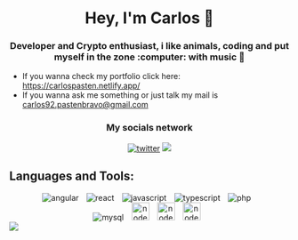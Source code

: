 <h1 align='center'>Hey, I'm Carlos 👋</h1>

<h3 align='center'> Developer and Crypto enthusiast, i like animals, coding and put myself in the zone :computer: with music 🎵 </h3>

<ul>
    <li>
        If you wanna check my portfolio click here: <a href='https://carlospasten.netlify.app/'>https://carlospasten.netlify.app/</a>
    </li>
    <li>
       If you wanna ask me something or just talk my mail is <a href='mailto:carlos92.pastenbravo@gmail.com' target='_blank'>carlos92.pastenbravo@gmail.com</a> 
    </li>
</ul>

<h3 align='center'> My socials network</h3>
<div align='center'> 
    <a href='https://twitter.com/MaoParadise' target='_blank'><img src='https://github.com/hussainweb/hussainweb/blob/main/icons/twitter.png?raw=true' alt='twitter' ></a>
    <a href='https://www.linkedin.com/in/carlos-past%C3%A9n-bravo-307aa91a8/' target='_blank'>
    <img src='https://github.com/hussainweb/hussainweb/blob/main/icons/linkedin.png?raw=true'>
    </a>
</div>


<h2>Languages and Tools:</h2>
<div align='center'> 
<img style='margin-right : 10px' src='https://github.com/hussainweb/hussainweb/blob/main/icons/angular.png?raw=true' alt='angular' >
<img style='margin-right : 10px'src='https://github.com/hussainweb/hussainweb/blob/main/icons/react.png?raw=true' alt='react' >
<img style='margin-right : 10px' src='https://github.com/hussainweb/hussainweb/blob/main/icons/javascript.png?raw=true' alt='javascript' >
<img style='margin-right : 10px' src='https://github.com/hussainweb/hussainweb/blob/main/icons/typescript.png?raw=true' alt='typescript' >
<img style='margin-right : 10px' src='https://github.com/hussainweb/hussainweb/blob/main/icons/php.png?raw=true' alt='php' >
<br>
<img style='margin-right : 10px'src='https://github.com/hussainweb/hussainweb/raw/main/icons/mysql.png' alt='mysql' >
<img style='margin-right : 10px' src='https://user-images.githubusercontent.com/4727/38117885-69734bbc-336c-11e8-8653-86b0fa071896.png' width='32px' alt='nodejs' >
<img style='margin-right : 10px' src='https://github.com/hussainweb/hussainweb/blob/main/icons/git.png?raw=true' width='32px' alt='nodejs' >
<img style='margin-right : 10px' src='https://github.com/hussainweb/hussainweb/blob/main/icons/vscode.png?raw=true' width='32px' alt='nodejs' >
</div> 




<img src='https://res.cloudinary.com/dm5wlpq7j/image/upload/v1641678181/snake.svg'>
